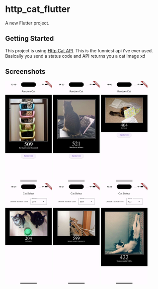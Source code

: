 # http_cat_flutter

A new Flutter project.

## Getting Started

This project is using [Http Cat API](https://http.cat). This is the funniest api i've ever used. Basically you send a status code and API returns you a cat image xd

## Screenshots

<img src="screenshots/cat_509.png" width="150" alt="509">
<img src="screenshots/cat_521.png" width="150" alt="521">
<img src="screenshots/cat_404.png" width="150" alt="404">
<br>
<img src="screenshots/cat_204.png" width="150" alt="204">
<img src="screenshots/cat_599.png" width="150" alt="599">
<img src="screenshots/cat_422.png" width="150" alt="422">
